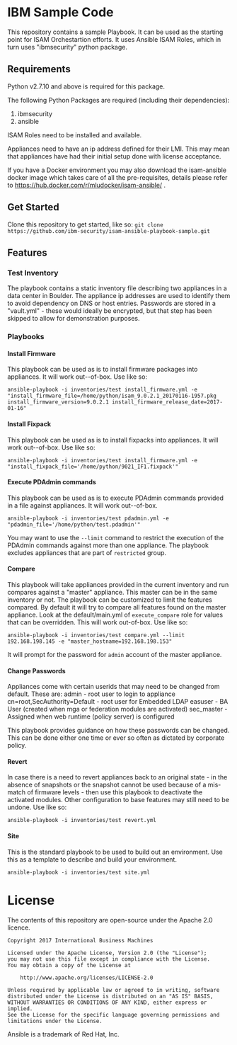 # IBM Sample Code

This repository contains a sample Playbook. It can be used as the starting point for ISAM
Orchestartion efforts. It uses Ansible ISAM Roles, which in turn uses "ibmsecurity" python
package.

## Requirements

Python v2.7.10 and above is required for this package.

The following Python Packages are required (including their dependencies):
1. ibmsecurity
2. ansible

ISAM Roles need to be installed and available.

Appliances need to have an ip address defined for their LMI. This may mean that appliances have had their initial setup
done with license acceptance.

If you have a Docker environment you may also download the isam-ansible docker image which takes care of all the pre-requisites, details please refer to  https://hub.docker.com/r/mludocker/isam-ansible/ .

## Get Started
Clone this repository to get started, like so:
`git clone https://github.com/ibm-security/isam-ansible-playbook-sample.git`

## Features

### Test Inventory
The playbook contains a static inventory file describing two appliances in a data center in Boulder. The appliance ip
addresses are used to identify them to avoid dependency on DNS or host entries. Passwords are stored in a "vault.yml" -
these would ideally be encrypted, but that step has been skipped to allow for demonstration purposes.

### Playbooks

#### Install Firmware
This playbook can be used as is to install firmware packages into appliances. It will work out--of-box. Use like so:

`ansible-playbook -i inventories/test install_firmware.yml -e "install_firmware_file=/home/python/isam_9.0.2.1_20170116-1957.pkg install_firmware_version=9.0.2.1 install_firmware_release_date=2017-01-16"`

#### Install Fixpack
This playbook can be used as is to install fixpacks into appliances. It will work out--of-box. Use like so:

`ansible-playbook -i inventories/test install_firmware.yml -e "install_fixpack_file='/home/python/9021_IF1.fixpack'"`

#### Execute PDAdmin commands
This playbook can be used as is to execute PDAdmin commands provided in a file against appliances. It will work out--of-box.

`ansible-playbook -i inventories/test pdadmin.yml -e "pdadmin_file='/home/python/test.pdadmin'"`

You may want to use the `--limit` command to restrict the execution of the PDAdmin commands against more than one appliance.
The playbook excludes appliances that are part of `restricted` group.

#### Compare
This playbook will take appliances provided in the current inventory and run compares against a "master" appliance. This
master can be in the same inventory or not. The playbook can be customized to limit the features compared. By default it
will try to compare all features found on the master appliance. Look at the default/main.yml of `execute_compare` role for
values that can be overridden. This will work out-of-box. Use like so:

`ansible-playbook -i inventories/test compare.yml --limit 192.168.198.145 -e "master_hostname=192.168.198.153"`

It will prompt for the password for `admin` account of the master appliance.

#### Change Passwords
Appliances come with certain userids that may need to be changed from default. These are:
admin - root user to login to appliance
cn=root,SecAuthority=Default - root user for Embedded LDAP
easuser - BA User (created when mga or federation modules are activated)
sec_master - Assigned when web runtime (policy server) is configured

This playbook provides guidance on how these passwords can be changed. This can be done either one time or ever so often
as dictated by corporate policy.

#### Revert
In case there is a need to revert appliances back to an original state - in the absence of snapshots or the snapshot cannot
be used because of a mis-match of firmware levels - then use this playbook to deactivate the activated modules. Other
configuration to base features may still need to be undone. Use like so:

`ansible-playbook -i inventories/test revert.yml`

#### Site
This is the standard playbook to be used to build out an environment. Use this as a template to describe and build
your environment.

`ansible-playbook -i inventories/test site.yml`

# License

The contents of this repository are open-source under the Apache 2.0 licence.

```
Copyright 2017 International Business Machines

Licensed under the Apache License, Version 2.0 (the "License");
you may not use this file except in compliance with the License.
You may obtain a copy of the License at

    http://www.apache.org/licenses/LICENSE-2.0

Unless required by applicable law or agreed to in writing, software
distributed under the License is distributed on an "AS IS" BASIS,
WITHOUT WARRANTIES OR CONDITIONS OF ANY KIND, either express or implied.
See the License for the specific language governing permissions and
limitations under the License.
```

Ansible is a trademark of Red Hat, Inc.
